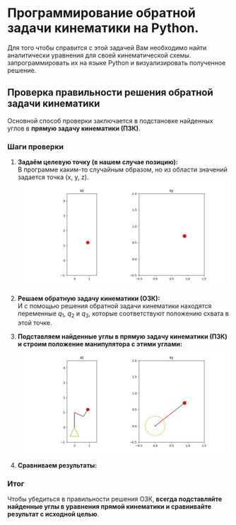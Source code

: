 # Программирование обратной задачи кинематики на Python.

Для того чтобы справится с этой задачей Вам необходимо найти аналитически уравнения для своей кинематической схемы. запрограммировать их на языке Python и визуализировать полученное решение.


## Проверка правильности решения обратной задачи кинематики

Основной способ проверки заключается в подстановке найденных углов в **прямую задачу кинематики (ПЗК)**.

### Шаги проверки

1. **Задаём целевую точку (в нашем случае позицию):**  
    В программе каким-то случайным образом, но из области значений задается точка (x, y, z).
    ![](/Lessons/img/practice_3/4.jpeg)


2. **Решаем обратную задачу кинематики (ОЗК):**  
   И с помощью решения обратной задачи кинематики находятся переменные $q_1$, $q_2$ и $q_3$, которые соответствуют положению схвата в этой точке.



3. **Подставляем найденные углы в прямую задачу кинематики (ПЗК) и строим положение манипулятора с этими углами:**  
   ![](/Lessons/img/practice_3/5.jpeg)

4. **Сравниваем результаты:**


### Итог
Чтобы убедиться в правильности решения ОЗК, **всегда подставляйте найденные углы в уравнения прямой кинематики и сравнивайте результат с исходной целью**.
